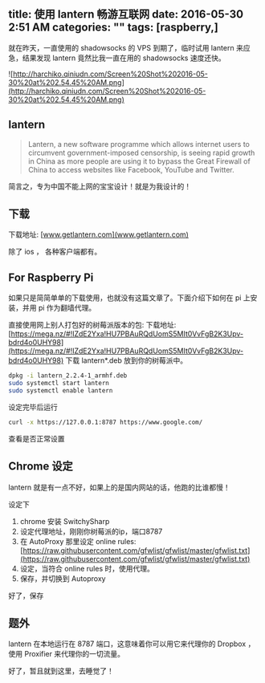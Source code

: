 title: 使用 lantern 畅游互联网
date: 2016-05-30 2:51 AM
categories: ""
tags: [raspberry,]
---

就在昨天，一直使用的 shadowsocks 的 VPS 到期了，临时试用 lantern 来应急，结果发现 lantern 竟然比我一直在用的 shadowsocks 速度还快。

<!--more-->

![http://harchiko.qiniudn.com/Screen%20Shot%202016-05-30%20at%202.54.45%20AM.png](http://harchiko.qiniudn.com/Screen%20Shot%202016-05-30%20at%202.54.45%20AM.png)

## lantern

> Lantern, a new software programme which allows internet users to circumvent government-imposed censorship, is seeing rapid growth in China as more people are using it to bypass the Great Firewall of China to access websites like Facebook, YouTube and Twitter.

简言之，专为中国不能上网的宝宝设计！就是为我设计的！

## 下载

下载地址: [www.getlantern.com](www.getlantern.com)

除了 ios ， 各种客户端都有。

## For Raspberry Pi

如果只是简简单单的下载使用，也就没有这篇文章了。下面介绍下如何在 pi 上安装，并用 pi 作为翻墙代理。

直接使用网上别人打包好的树莓派版本的包: 下载地址: [https://mega.nz/#!IZdE2Yxa!HU7PBAuRQdUomS5MIt0VvFgB2K3Upv-bdrd4o0UHY98](https://mega.nz/#!IZdE2Yxa!HU7PBAuRQdUomS5MIt0VvFgB2K3Upv-bdrd4o0UHY98) 下载 lantern*.deb 放到你的树莓派中。

```bash
dpkg -i lantern_2.2.4-1_armhf.deb
sudo systemctl start lantern
sudo systemctl enable lantern
```

设定完毕后运行

```bash
curl -x https://127.0.0.1:8787 https://www.google.com/
```

查看是否正常设置

## Chrome 设定

lantern 就是有一点不好，如果上的是国内网站的话，他跑的比谁都慢！

设定下

1. chrome 安装 SwitchySharp
2. 设定代理地址，刚刚你树莓派的ip，端口8787
3. 在 AutoProxy 那里设定 online rules: [https://raw.githubusercontent.com/gfwlist/gfwlist/master/gfwlist.txt](https://raw.githubusercontent.com/gfwlist/gfwlist/master/gfwlist.txt)
4. 设定，当符合 online rules 时，使用代理。
5. 保存，并切换到 Autoproxy

好了，保存

## 题外

lantern 在本地运行在 8787 端口，这意味着你可以用它来代理你的 Dropbox ， 使用 Proxifier 来代理你的一切流量。

好了，暂且就到这里，去睡觉了！